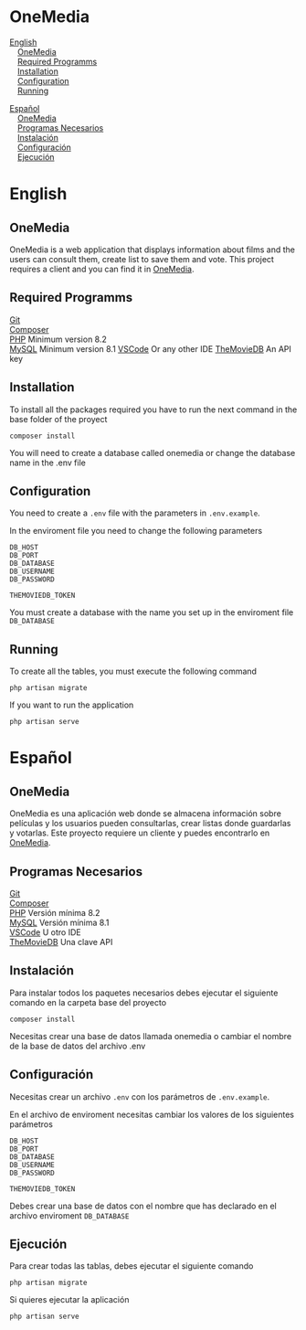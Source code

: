 # OneMedia

[English](#English)  
&emsp;[OneMedia](#onemedia)  
&emsp;[Required Programms](#required-programms)  
&emsp;[Installation](#installation)    
&emsp;[Configuration](#configuration)  
&emsp;[Running](#running)   

[Español](#Español)  
&emsp;[OneMedia](#onemedia-1)  
&emsp;[Programas Necesarios](#programas-necesarios)  
&emsp;[Instalación](#instalación)   
&emsp;[Configuración](#configuración)  
&emsp;[Ejecución](#ejecución)   

# English

## OneMedia

OneMedia is a web application that displays information about films and the users can consult them, create list to save them and vote.  This project requires a client and you can find it in [OneMedia](https://github.com/iDelTer/OneMedia).

## Required Programms

[Git](https://git-scm.com/downloads)  
[Composer](https://getcomposer.org)  
[PHP](https://www.php.net/downloads.php) Minimum version 8.2  
[MySQL](https://dev.mysql.com/downloads/mysql/) Minimum version 8.1
[VSCode](https://code.visualstudio.com/) Or any other IDE
[TheMovieDB](https://themoviedb.com) An API key

## Installation

To install all the packages required you have to run the next command in the base folder of the proyect

```
composer install
```

You will need to create a database called onemedia or change the database name in the .env file

## Configuration

You need to create a `.env` file with the parameters in `.env.example`.

In the enviroment file you need to change the following parameters

```
DB_HOST
DB_PORT
DB_DATABASE
DB_USERNAME
DB_PASSWORD

THEMOVIEDB_TOKEN
```

You must create a database with the name you set up in the enviroment file `DB_DATABASE`

## Running

To create all the tables, you must execute the following command

```
php artisan migrate
```

If you want to run the application

```
php artisan serve
```

# Español

## OneMedia

OneMedia es una aplicación web donde se almacena información sobre películas y los usuarios pueden consultarlas, crear listas donde guardarlas y votarlas. Este proyecto requiere un cliente y puedes encontrarlo en [OneMedia](https://github.com/iDelTer/OneMedia).

## Programas Necesarios

[Git](https://git-scm.com/downloads)  
[Composer](https://getcomposer.org)  
[PHP](https://www.php.net/downloads.php) Versión mínima 8.2  
[MySQL](https://dev.mysql.com/downloads/mysql/) Versión mínima 8.1  
[VSCode](https://code.visualstudio.com/) U otro IDE  
[TheMovieDB](https://themoviedb.com) Una clave API

## Instalación

Para instalar todos los paquetes necesarios debes ejecutar el siguiente comando en la carpeta base del proyecto

```
composer install
```

Necesitas crear una base de datos llamada onemedia o cambiar el nombre de la base de datos del archivo .env

## Configuración

Necesitas crear un archivo `.env` con los parámetros de `.env.example`.

En el archivo de enviroment necesitas cambiar los valores de los siguientes parámetros

```
DB_HOST
DB_PORT
DB_DATABASE
DB_USERNAME
DB_PASSWORD

THEMOVIEDB_TOKEN
```

Debes crear una base de datos con el nombre que has declarado en el archivo enviroment `DB_DATABASE`

## Ejecución

Para crear todas las tablas, debes ejecutar el siguiente comando

```
php artisan migrate
```

Si quieres ejecutar la aplicación

```
php artisan serve
```
